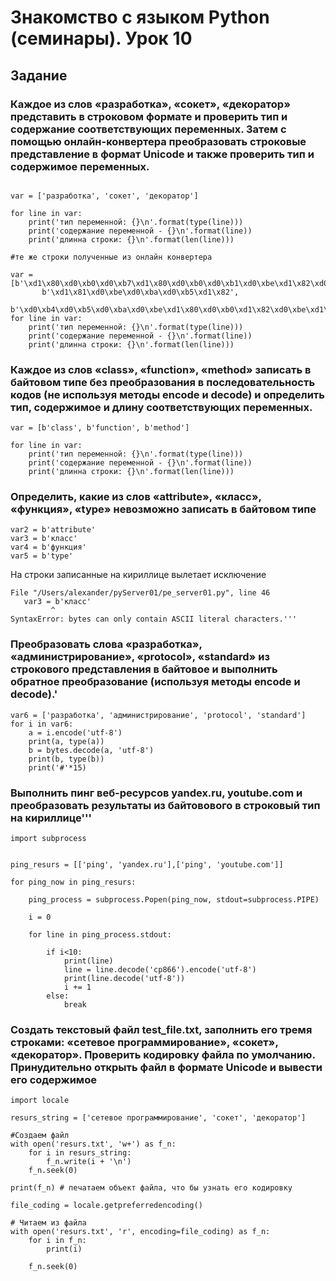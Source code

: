 # Знакомство с языком Python (семинары). Урок 10

## Задание

### Каждое из слов «разработка», «сокет», «декоратор» представить в строковом формате и проверить тип и содержание соответствующих переменных. Затем с помощью онлайн-конвертера преобразовать строковые представление в формат Unicode и также проверить тип и содержимое переменных.

```

var = ['разработка', 'сокет', 'декоратор']

for line in var:
    print('тип переменной: {}\n'.format(type(line)))
    print('содержание переменной - {}\n'.format(line))
    print('длинна строки: {}\n'.format(len(line)))

#те же строки полученные из онлайн конвертера

var = [b'\xd1\x80\xd0\xb0\xd0\xb7\xd1\x80\xd0\xb0\xd0\xb1\xd0\xbe\xd1\x82\xd0\xba\xd0\xb0',
       b'\xd1\x81\xd0\xbe\xd0\xba\xd0\xb5\xd1\x82',
       b'\xd0\xb4\xd0\xb5\xd0\xba\xd0\xbe\xd1\x80\xd0\xb0\xd1\x82\xd0\xbe\xd1\x80']
for line in var:
    print('тип переменной: {}\n'.format(type(line)))
    print('содержание переменной - {}\n'.format(line))
    print('длинна строки: {}\n'.format(len(line)))
```

### Каждое из слов «class», «function», «method» записать в байтовом типе без преобразования в последовательность кодов (не используя методы encode и decode) и определить тип, содержимое и длину соответствующих переменных.

```
var = [b'class', b'function', b'method']

for line in var:
    print('тип переменной: {}\n'.format(type(line)))
    print('содержание переменной - {}\n'.format(line))
    print('длинна строки: {}\n'.format(len(line)))
```

### Определить, какие из слов «attribute», «класс», «функция», «type» невозможно записать в байтовом типе

```
var2 = b'attribute'
var3 = b'класс'
var4 = b'функция'
var5 = b'type'   
```
На строки записанные на кириллице вылетает исключение
 ```
 File "/Users/alexander/pyServer01/pe_server01.py", line 46
    var3 = b'класс'
          ^
SyntaxError: bytes can only contain ASCII literal characters.'''
```
### Преобразовать слова «разработка», «администрирование», «protocol», «standard» из строкового представления в байтовое и выполнить обратное преобразование (используя методы encode и decode).'

```
var6 = ['разработка', 'администрирование', 'protocol', 'standard']
for i in var6:
    a = i.encode('utf-8')
    print(a, type(a))
    b = bytes.decode(a, 'utf-8')
    print(b, type(b))
    print('#'*15)

```
### Выполнить пинг веб-ресурсов yandex.ru, youtube.com и преобразовать результаты из байтовового в строковый тип на кириллице'''

```
import subprocess


ping_resurs = [['ping', 'yandex.ru'],['ping', 'youtube.com']]

for ping_now in ping_resurs:

    ping_process = subprocess.Popen(ping_now, stdout=subprocess.PIPE)

    i = 0

    for line in ping_process.stdout:

        if i<10:
            print(line)
            line = line.decode('cp866').encode('utf-8')
            print(line.decode('utf-8'))
            i += 1
        else:
            break
```

### Создать текстовый файл test_file.txt, заполнить его тремя строками: «сетевое программирование», «сокет», «декоратор». Проверить кодировку файла по умолчанию. Принудительно открыть файл в формате Unicode и вывести его содержимое
```
import locale

resurs_string = ['сетевое программирование', 'сокет', 'декоратор']

#Создаем файл
with open('resurs.txt', 'w+') as f_n:
    for i in resurs_string:
        f_n.write(i + '\n')
    f_n.seek(0)

print(f_n) # печатаем объект файла, что бы узнать его кодировку

file_coding = locale.getpreferredencoding()

# Читаем из файла
with open('resurs.txt', 'r', encoding=file_coding) as f_n:
    for i in f_n:
        print(i)

    f_n.seek(0)
```
